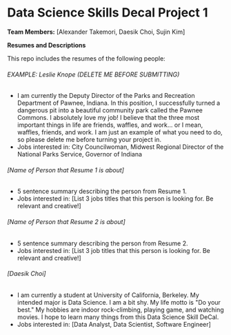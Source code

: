 # Data Science Skills Decal Project 1

**Team Members:** [Alexander Takemori, Daesik Choi, Sujin Kim]  

**Resumes and Descriptions**  

This repo includes the resumes of the following people:

###### EXAMPLE: Leslie Knope (DELETE ME BEFORE SUBMITTING)
* I am currently the Deputy Director of the Parks and Recreation Department of Pawnee, Indiana. In this position, I successfully turned a dangerous pit into a beautiful community park called the Pawnee Commons. I absolutely love my job! I believe that the three most important things in life are friends, waffles, and work... or I mean, waffles, friends, and work. I am just an example of what you need to do, so please delete me before turning your project in.
* Jobs interested in: City Councilwoman, Midwest Regional Director of the National Parks Service, Governor of Indiana

###### [Name of Person that Resume 1 is about]
* 5 sentence summary describing the person from Resume 1.
* Jobs interested in: [List 3 jobs titles that this person is looking for. Be relevant and creative!]

###### [Name of Person that Resume 2 is about]
* 5 sentence summary describing the person from Resume 2.
* Jobs interested in: [List 3 job titles that this person is looking for. Be relevant and creative!]

###### [Daesik Choi]
* I am currently a student at University of California, Berkeley. My intended major is Data Science. I am a bit shy. My life motto is "Do your best." My hobbies are indoor rock-climbing, playing game, and watching movies. I hope to learn many things from this Data Science Skill DeCal.
* Jobs interested in: [Data Analyst, Data Scientist, Software Engineer]


